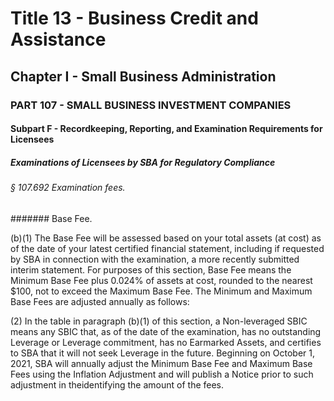 
# Title 13 - Business Credit and Assistance
## Chapter I - Small Business Administration
### PART 107 - SMALL BUSINESS INVESTMENT COMPANIES
#### Subpart F - Recordkeeping, Reporting, and Examination Requirements for Licensees
##### Examinations of Licensees by SBA for Regulatory Compliance
###### § 107.692 Examination fees.
####### Base Fee.

(b)(1) The Base Fee will be assessed based on your total assets (at cost) as of the date of your latest certified financial statement, including if requested by SBA in connection with the examination, a more recently submitted interim statement. For purposes of this section, Base Fee means the Minimum Base Fee plus 0.024% of assets at cost, rounded to the nearest $100, not to exceed the Maximum Base Fee. The Minimum and Maximum Base Fees are adjusted annually as follows:

(2) In the table in paragraph (b)(1) of this section, a Non-leveraged SBIC means any SBIC that, as of the date of the examination, has no outstanding Leverage or Leverage commitment, has no Earmarked Assets, and certifies to SBA that it will not seek Leverage in the future. Beginning on October 1, 2021, SBA will annually adjust the Minimum Base Fee and Maximum Base Fees using the Inflation Adjustment and will publish a Notice prior to such adjustment in theidentifying the amount of the fees.
